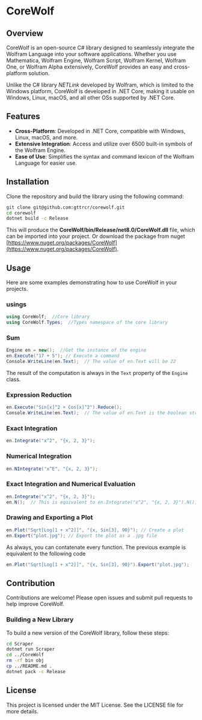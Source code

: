 # CoreWolf

## Overview
CoreWolf is an open-source C# library designed to seamlessly integrate the Wolfram Language into your software applications. Whether you use Mathematica, Wolfram Engine, Wolfram Script, Wolfram Kernel, Wolfram One, or Wolfram Alpha extensively, CoreWolf provides an easy and cross-platform solution.

Unlike the C# library *NETLink* developed by Wolfram, which is limited to the Windows platform, CoreWolf is developed in .NET Core, making it usable on Windows, Linux, macOS, and all other OSs supported by .NET Core.

## Features
- **Cross-Platform**: Developed in .NET Core, compatible with Windows, Linux, macOS, and more.
- **Extensive Integration**: Access and utilize over 6500 built-in symbols of the Wolfram Engine.
- **Ease of Use**: Simplifies the syntax and command lexicon of the Wolfram Language for easier use.

## Installation
Clone the repository and build the library using the following command:
```sh
git clone git@github.com:gttrcr/corewolf.git
cd corewolf
dotnet build -c Release
```
This will produce the **CoreWolf/bin/Release/net8.0/CoreWolf.dll** file, which can be imported into your project.
Or download the package from nuget [https://www.nuget.org/packages/CoreWolf](https://www.nuget.org/packages/CoreWolf).

## Usage
Here are some examples demonstrating how to use CoreWolf in your projects.

### usings
```csharp
using CoreWolf;  //Core library
using CoreWolf.Types;  //Types namespace of the core library
```

### Sum
```csharp
Engine en = new();  //Get the instance of the engine
en.Execute("17 + 5"); // Execute a command
Console.WriteLine(en.Text);  // The value of en.Text will be 22
```
The result of the computation is always in the `Text` property of the `Engine` class.

### Expression Reduction
```csharp
en.Execute("Sin[x]^2 + Cos[x]^2").Reduce();
Console.WriteLine(en.Text);  // The value of en.Text is the boolean string 'True'
```

### Exact Integration
```csharp
en.Integrate("x^2", "{x, 2, 3}");
```

### Numerical Integration
```csharp
en.NIntegrate("x^E", "{x, 2, 3}");
```

### Exact Integration and Numerical Evaluation
```csharp
en.Integrate("x^2", "{x, 2, 3}");
en.N();  // This is equivalent to en.Integrate("x^2", "{x, 2, 3}").N();
```

### Drawing and Exporting a Plot
```csharp
en.Plot("Sqrt[Log[1 + x^2]]", "{x, Sin[3], 90}"); // Create a plot
en.Export("plot.jpg"); // Export the plot as a .jpg file
```
As always, you can contatenate every function. The previous example is equivalent to the following code
```csharp
en.Plot("Sqrt[Log[1 + x^2]]", "{x, Sin[3], 90}").Export("plot.jpg");
```

## Contribution
Contributions are welcome! Please open issues and submit pull requests to help improve CoreWolf.

### Building a New Library
To build a new version of the CoreWolf library, follow these steps:
```sh
cd Scraper
dotnet run Scraper
cd ../CoreWolf
rm -rf bin obj
cp ../README.md .
dotnet pack -c Release
```

## License
This project is licensed under the MIT License. See the LICENSE file for more details.
